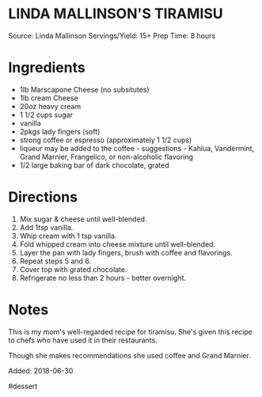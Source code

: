 LINDA MALLINSON'S TIRAMISU
============================
Source: Linda Mallinson
Servings/Yield: 15+
Prep Time: 8 hours

Ingredients
============================

* 1lb Marscapone Cheese (no subsitutes)
* 1lb cream Cheese
* 20oz heavy cream
* 1 1/2 cups sugar
* vanilla
* 2pkgs lady fingers (soft)
* strong coffee or espresso (approximately 1 1/2 cups)
* liqueur may be added to the coffee - suggestions - Kahlua, Vandermint, Grand Marnier, Frangelico, or non-alcoholic flavoring
* 1/2 large baking bar of dark chocolate, grated

Directions
============================
1. Mix sugar & cheese until well-blended.
2. Add 1tsp vanilla.
3. Whip cream with 1 tsp vanilla.
4. Fold whipped cream into cheese mixture until well-blended.
5. Layer the pan with lady fingers, brush with coffee and flavorings.
6. Repeat steps 5 and 6.
7. Cover top with grated chocolate.
8. Refrigerate no less than 2 hours - better overnight.

Notes
============================
This is my mom's well-regarded recipe for tiramisu. She's given this recipe to chefs who have used it in their restaurants.

Though she makes recommendations she used coffee and Grand Marnier.

Added: 2018-06-30

#dessert
